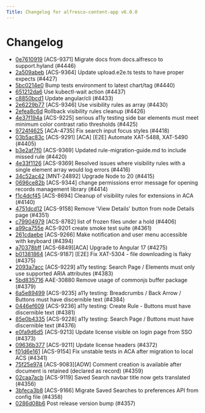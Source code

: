 ```yaml
---
Title: Changelog for alfresco-content-app v6.0.0
---
```


# Changelog

- [0e7610919](git@github.com:Alfresco/alfresco-content-app/commit/0e7610919) [ACS-9371] Migrate docs from docs.alfresco to support.hyland (#4446)
- [2a509abeb](git@github.com:Alfresco/alfresco-content-app/commit/2a509abeb) [ACS-9364] Update upload.e2e.ts tests to have proper expects (#4427)
- [5bc0214e0](git@github.com:Alfresco/alfresco-content-app/commit/5bc0214e0) Bump tests environment to latest chart/tag (#4440)
- [651212da6](git@github.com:Alfresco/alfresco-content-app/commit/651212da6) Use kubectl-wait action (#4437)
- [c8850bcd1](git@github.com:Alfresco/alfresco-content-app/commit/c8850bcd1) Update angular/cli (#4433)
- [2e6229b77](git@github.com:Alfresco/alfresco-content-app/commit/2e6229b77) [ACS-9346] Use visibility rules as array (#4430)
- [2efea8c6d](git@github.com:Alfresco/alfresco-content-app/commit/2efea8c6d) Rollback visibility rules cleanup (#4426)
- [4e37f194a](git@github.com:Alfresco/alfresco-content-app/commit/4e37f194a) [ACS-9225] serious a11y testing side bar elements must meet minimum color contrast ratio thresholds (#4425)
- [9724f4625](git@github.com:Alfresco/alfresco-content-app/commit/9724f4625) [ACA-4735] Fix search input focus styles (#4418)
- [03b5ac83c](git@github.com:Alfresco/alfresco-content-app/commit/03b5ac83c) [ACS-9291] [ACA] [E2E] Automate XAT-5488, XAT-5490 (#4405)
- [b3e2af7f0](git@github.com:Alfresco/alfresco-content-app/commit/b3e2af7f0) [ACS-9369] Updated rule-migration-guide.md to include missed rule (#4420)
- [4e33f1126](git@github.com:Alfresco/alfresco-content-app/commit/4e33f1126) [ACS-9369] Resolved issues where visibility rules with a single element array would log errors (#4416)
- [34c52ac42](git@github.com:Alfresco/alfresco-content-app/commit/34c52ac42) [MNT-24892] Upgrade Node to 20 (#4415)
- [0696ce82b](git@github.com:Alfresco/alfresco-content-app/commit/0696ce82b) [ACS-9344] change permissions error message for opening records management library (#4414)
- [f1c4dcf45](git@github.com:Alfresco/alfresco-content-app/commit/f1c4dcf45) [ACS-8694] Cleanup of visibility rules for extensions in ACA (#4140)
- [4751dcd12](git@github.com:Alfresco/alfresco-content-app/commit/4751dcd12) [ACS-9158] Remove &#39;View Details&#39; button from node Details page (#4351)
- [c79904979](git@github.com:Alfresco/alfresco-content-app/commit/c79904979) [ACS-8782] list of frozen files under a hold (#4406)
- [a99ca755e](git@github.com:Alfresco/alfresco-content-app/commit/a99ca755e) ACS-9201 create smoke test suite (#4361)
- [261cdaebe](git@github.com:Alfresco/alfresco-content-app/commit/261cdaebe) [ACS-9266] Make notification and user menu accessible with keyboard (#4394)
- [a70378bff](git@github.com:Alfresco/alfresco-content-app/commit/a70378bff) [ACS-6849][ACA] Upgrade to Angular 17 (#4275)
- [b01381864](git@github.com:Alfresco/alfresco-content-app/commit/b01381864) [ACS-9187] [E2E] Fix XAT-5304 - file downloading is flaky (#4375)
- [2093a7acc](git@github.com:Alfresco/alfresco-content-app/commit/2093a7acc) [ACS-9229] a11y testing: Search Page / Elements must only use supported ARIA attributes (#4383)
- [5bd835716](git@github.com:Alfresco/alfresco-content-app/commit/5bd835716) AAE-30880 Remove usage of commonjs buffer package (#4379)
- [6a5e89499](git@github.com:Alfresco/alfresco-content-app/commit/6a5e89499) [ACS-9235] a11y testing: Breadcrumbs / Back Arrow / Buttons must have discernible text (#4384)
- [0446ef609](git@github.com:Alfresco/alfresco-content-app/commit/0446ef609) [ACS-9236] a11y testing: Create Rule - Buttons must have discernible text (#4381)
- [85e0b4335](git@github.com:Alfresco/alfresco-content-app/commit/85e0b4335) [ACS-9228] a11y testing: Search Page / Buttons must have discernible text (#4376)
- [e0fa9d6d5](git@github.com:Alfresco/alfresco-content-app/commit/e0fa9d6d5) [ACS-9213] Update license visible on login page from SSO (#4373)
- [09636b377](git@github.com:Alfresco/alfresco-content-app/commit/09636b377) [ACS-9211] Update license headers (#4372)
- [f01d6e161](git@github.com:Alfresco/alfresco-content-app/commit/f01d6e161) [ACS-9154] Fix unstable tests in ACA after migration to local ACS (#4341)
- [75f25e974](git@github.com:Alfresco/alfresco-content-app/commit/75f25e974) [ACS-9083][ADW] Comment creation is available after document is retained (declared as record) (#4359)
- [02caa7acb](git@github.com:Alfresco/alfresco-content-app/commit/02caa7acb) [ACS-9119] Saved Search navbar title now gets translated (#4356)
- [3bfeca3b8](git@github.com:Alfresco/alfresco-content-app/commit/3bfeca3b8) [ACS-9166] Migrate Saved Searches to preferences API from config file (#4358)
- [0286d08b6](git@github.com:Alfresco/alfresco-content-app/commit/0286d08b6) Post release version bump (#4357)

